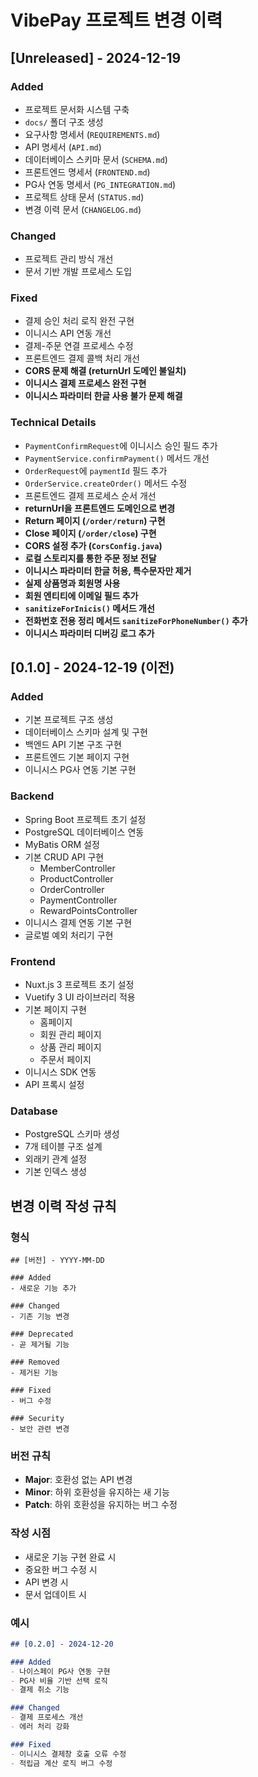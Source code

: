 # VibePay 프로젝트 변경 이력

## [Unreleased] - 2024-12-19

### Added
- 프로젝트 문서화 시스템 구축
- `docs/` 폴더 구조 생성
- 요구사항 명세서 (`REQUIREMENTS.md`)
- API 명세서 (`API.md`)
- 데이터베이스 스키마 문서 (`SCHEMA.md`)
- 프론트엔드 명세서 (`FRONTEND.md`)
- PG사 연동 명세서 (`PG_INTEGRATION.md`)
- 프로젝트 상태 문서 (`STATUS.md`)
- 변경 이력 문서 (`CHANGELOG.md`)

### Changed
- 프로젝트 관리 방식 개선
- 문서 기반 개발 프로세스 도입

### Fixed
- 결제 승인 처리 로직 완전 구현
- 이니시스 API 연동 개선
- 결제-주문 연결 프로세스 수정
- 프론트엔드 결제 콜백 처리 개선
- **CORS 문제 해결 (returnUrl 도메인 불일치)**
- **이니시스 결제 프로세스 완전 구현**
- **이니시스 파라미터 한글 사용 불가 문제 해결**

### Technical Details
- `PaymentConfirmRequest`에 이니시스 승인 필드 추가
- `PaymentService.confirmPayment()` 메서드 개선
- `OrderRequest`에 `paymentId` 필드 추가
- `OrderService.createOrder()` 메서드 수정
- 프론트엔드 결제 프로세스 순서 개선
- **returnUrl을 프론트엔드 도메인으로 변경**
- **Return 페이지 (`/order/return`) 구현**
- **Close 페이지 (`/order/close`) 구현**
- **CORS 설정 추가 (`CorsConfig.java`)**
- **로컬 스토리지를 통한 주문 정보 전달**
- **이니시스 파라미터 한글 허용, 특수문자만 제거**
- **실제 상품명과 회원명 사용**
- **회원 엔티티에 이메일 필드 추가**
- **`sanitizeForInicis()` 메서드 개선**
- **전화번호 전용 정리 메서드 `sanitizeForPhoneNumber()` 추가**
- **이니시스 파라미터 디버깅 로그 추가**

## [0.1.0] - 2024-12-19 (이전)

### Added
- 기본 프로젝트 구조 생성
- 데이터베이스 스키마 설계 및 구현
- 백엔드 API 기본 구조 구현
- 프론트엔드 기본 페이지 구현
- 이니시스 PG사 연동 기본 구현

### Backend
- Spring Boot 프로젝트 초기 설정
- PostgreSQL 데이터베이스 연동
- MyBatis ORM 설정
- 기본 CRUD API 구현
  - MemberController
  - ProductController
  - OrderController
  - PaymentController
  - RewardPointsController
- 이니시스 결제 연동 기본 구현
- 글로벌 예외 처리기 구현

### Frontend
- Nuxt.js 3 프로젝트 초기 설정
- Vuetify 3 UI 라이브러리 적용
- 기본 페이지 구현
  - 홈페이지
  - 회원 관리 페이지
  - 상품 관리 페이지
  - 주문서 페이지
- 이니시스 SDK 연동
- API 프록시 설정

### Database
- PostgreSQL 스키마 생성
- 7개 테이블 구조 설계
- 외래키 관계 설정
- 기본 인덱스 생성

## 변경 이력 작성 규칙

### 형식
```
## [버전] - YYYY-MM-DD

### Added
- 새로운 기능 추가

### Changed
- 기존 기능 변경

### Deprecated
- 곧 제거될 기능

### Removed
- 제거된 기능

### Fixed
- 버그 수정

### Security
- 보안 관련 변경
```

### 버전 규칙
- **Major**: 호환성 없는 API 변경
- **Minor**: 하위 호환성을 유지하는 새 기능
- **Patch**: 하위 호환성을 유지하는 버그 수정

### 작성 시점
- 새로운 기능 구현 완료 시
- 중요한 버그 수정 시
- API 변경 시
- 문서 업데이트 시

### 예시
```markdown
## [0.2.0] - 2024-12-20

### Added
- 나이스페이 PG사 연동 구현
- PG사 비율 기반 선택 로직
- 결제 취소 기능

### Changed
- 결제 프로세스 개선
- 에러 처리 강화

### Fixed
- 이니시스 결제창 호출 오류 수정
- 적립금 계산 로직 버그 수정
```
